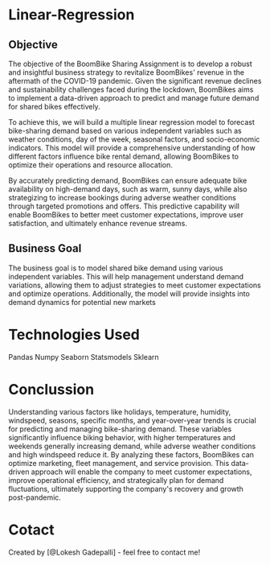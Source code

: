 # Linear-Regression
## Objective
The objective of the BoomBike Sharing Assignment is to develop a robust and insightful business strategy to revitalize BoomBikes' revenue in the aftermath of the COVID-19 pandemic. Given the significant revenue declines and sustainability challenges faced during the lockdown, BoomBikes aims to implement a data-driven approach to predict and manage future demand for shared bikes effectively.

To achieve this, we will build a multiple linear regression model to forecast bike-sharing demand based on various independent variables such as weather conditions, day of the week, seasonal factors, and socio-economic indicators. This model will provide a comprehensive understanding of how different factors influence bike rental demand, allowing BoomBikes to optimize their operations and resource allocation.

By accurately predicting demand, BoomBikes can ensure adequate bike availability on high-demand days, such as warm, sunny days, while also strategizing to increase bookings during adverse weather conditions through targeted promotions and offers. This predictive capability will enable BoomBikes to better meet customer expectations, improve user satisfaction, and ultimately enhance revenue streams.

## Business Goal 
The business goal is to model shared bike demand using various independent variables. This will help management understand demand variations, allowing them to adjust strategies to meet customer expectations and optimize operations. Additionally, the model will provide insights into demand dynamics for potential new markets

# Technologies Used
Pandas 
Numpy 
Seaborn 
Statsmodels 
Sklearn 
# Conclussion 
Understanding various factors like holidays, temperature, humidity, windspeed, seasons, specific months, and year-over-year trends is crucial for predicting and managing bike-sharing demand. These variables significantly influence biking behavior, with higher temperatures and weekends generally increasing demand, while adverse weather conditions and high windspeed reduce it. By analyzing these factors, BoomBikes can optimize marketing, fleet management, and service provision.
This data-driven approach will enable the company to meet customer expectations, improve operational efficiency, and strategically plan for demand fluctuations, ultimately supporting the company's recovery and growth post-pandemic.

# Cotact
Created by [@Lokesh Gadepalli] - feel free to contact me!
